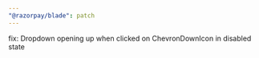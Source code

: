 ```yaml
---
"@razorpay/blade": patch
---
```


fix: Dropdown opening up when clicked on ChevronDownIcon in disabled state
